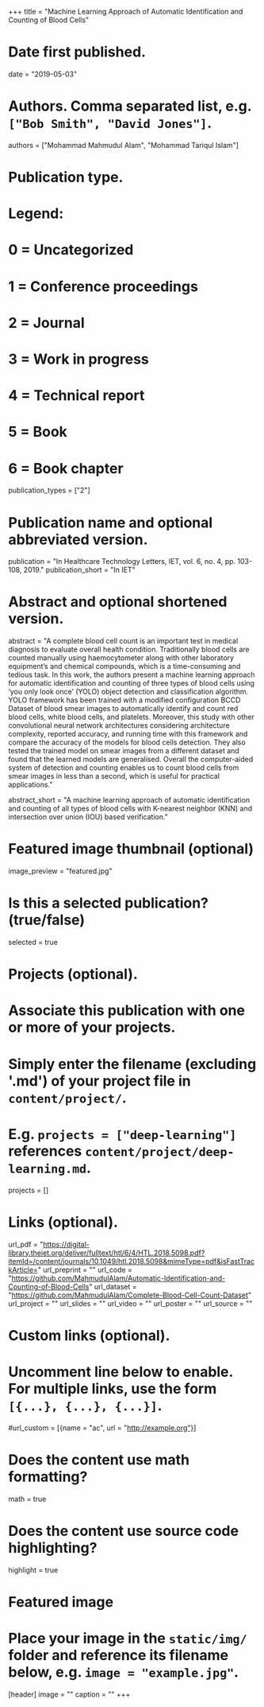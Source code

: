 +++
title = "Machine Learning Approach of Automatic Identification and Counting of Blood Cells"

# Date first published.
date = "2019-05-03"

# Authors. Comma separated list, e.g. `["Bob Smith", "David Jones"]`.
authors = ["Mohammad Mahmudul Alam", "Mohammad Tariqul Islam"]

# Publication type.
# Legend:
# 0 = Uncategorized
# 1 = Conference proceedings
# 2 = Journal
# 3 = Work in progress
# 4 = Technical report
# 5 = Book
# 6 = Book chapter
publication_types = ["2"]

# Publication name and optional abbreviated version.
publication = "In Healthcare Technology Letters, IET, vol. 6, no. 4, pp. 103-108, 2019."
publication_short = "In IET"

# Abstract and optional shortened version.
abstract = "A complete blood cell count is an important test in medical diagnosis to evaluate overall health condition. Traditionally blood cells are counted manually using haemocytometer along with other laboratory equipment’s and chemical compounds, which is a time-consuming and tedious task. In this work, the authors present a machine learning approach for automatic identification and counting of three types of blood cells using ‘you only look once’ (YOLO) object detection and classification algorithm. YOLO framework has been trained with a modified configuration BCCD Dataset of blood smear images to automatically identify and count red blood cells, white blood cells, and platelets. Moreover, this study with other convolutional neural network architectures considering architecture complexity, reported accuracy, and running time with this framework and compare the accuracy of the models for blood cells detection. They also tested the trained model on smear images from a different dataset and found that the learned models are generalised. Overall the computer-aided system of detection and counting enables us to count blood cells from smear images in less than a second, which is useful for practical applications."

abstract_short = "A machine learning approach of automatic identification and counting of all types of blood cells with K-nearest neighbor (KNN) and intersection over union (IOU) based verification."

# Featured image thumbnail (optional)
image_preview = "featured.jpg"

# Is this a selected publication? (true/false)
selected = true

# Projects (optional).
#   Associate this publication with one or more of your projects.
#   Simply enter the filename (excluding '.md') of your project file in `content/project/`.
#   E.g. `projects = ["deep-learning"]` references `content/project/deep-learning.md`.
projects = []

# Links (optional).
url_pdf = "https://digital-library.theiet.org/deliver/fulltext/htl/6/4/HTL.2018.5098.pdf?itemId=/content/journals/10.1049/htl.2018.5098&mimeType=pdf&isFastTrackArticle="
url_preprint = ""
url_code = "https://github.com/MahmudulAlam/Automatic-Identification-and-Counting-of-Blood-Cells"
url_dataset = "https://github.com/MahmudulAlam/Complete-Blood-Cell-Count-Dataset"
url_project = ""
url_slides = ""
url_video = ""
url_poster = ""
url_source = ""


# Custom links (optional).
#   Uncomment line below to enable. For multiple links, use the form `[{...}, {...}, {...}]`.
#url_custom = [{name = "ac", url = "http://example.org"}]
      


# Does the content use math formatting?
math = true

# Does the content use source code highlighting?
highlight = true

# Featured image
# Place your image in the `static/img/` folder and reference its filename below, e.g. `image = "example.jpg"`.
[header]
image = ""
caption = ""
+++